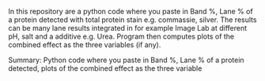 In this repository are a python code where you paste in Band %, Lane % of a protein detected with total protein stain e.g. commassie, silver. The results can be many lane results integrated in for example Image Lab at different pH, salt and a additive e.g. Urea. Program then computes plots of the combined effect as the three variables (if any).

Summary: Python code where you paste in Band %, Lane % of a protein detected, plots of the combined effect as the three variable
